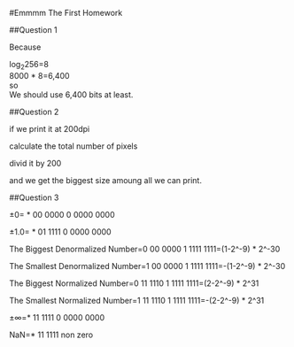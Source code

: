 #Emmmm The First Homework

##Question 1

Because

log<sub>2</sub>256=8<br>
8000 * 8=6,400<br>
so <br>
We should use 6,400 bits at least.

 
##Question 2

if we print it at 200dpi

calculate the total number of pixels

divid it by 200

and we get the biggest size amoung all we can print.

 
##Question 3

±0= * 00 0000 0 0000 0000

±1.0= * 01 1111 0 0000 0000

The Biggest Denormalized Number=0 00 0000 1 1111 1111=(1-2^-9) * 2^-30

The Smallest Denormalized Number=1 00 0000 1 1111 1111=-(1-2^-9) * 2^-30

The Biggest Normalized Number=0 11 1110 1 1111 1111=(2-2^-9) * 2^31

The Smallest Normalized Number=1 11 1110 1 1111 1111=-(2-2^-9) * 2^31

±∞=* 11 1111 0 0000 0000

NaN=* 11 1111 non zero
